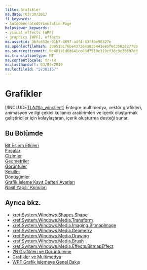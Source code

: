```yaml
---
title: Grafikler
ms.date: 03/30/2017
f1_keywords:
- AutoGeneratedOrientationPage
helpviewer_keywords:
- visual effects [WPF]
- graphics [WPF], effects
ms.assetid: 3bfc652e-91b7-4697-a4f4-83ff0e98327e
ms.openlocfilehash: 20051b176be4372643855441ee5f6c3b62a27780
ms.sourcegitcommit: 0c48191d6d641ce88d7510e319cf38c0e35697d0
ms.translationtype: MT
ms.contentlocale: tr-TR
ms.lasthandoff: 03/05/2019
ms.locfileid: "57361167"
---
```

# <a name="graphics"></a>Grafikler
[!INCLUDE[TLA#tla_winclient](../../../../includes/tlasharptla-winclient-md.md)] Entegre multimedya, vektör grafikleri, animasyon ve ilgi çekici kullanıcı arabirimleri ve içerik oluşturmak geliştiriciler için kolaylaştıran, içerik oluşturma desteği sunar.  
  
## <a name="in-this-section"></a>Bu Bölümde  
 [Bit Eşlem Etkileri](bitmap-effects.md)  
 [Fırçalar](brushes.md)  
 [Çizimler](drawings.md)  
 [Geometriler](geometries.md)  
 [Görüntüler](images.md)  
 [Şekiller](shapes.md)  
 [Dönüşümler](transformations.md)  
 [Grafik İşleme Kayıt Defteri Ayarları](graphics-rendering-registry-settings.md)  
 [Nasıl Yapılır Konuları](graphics-how-to-topics.md)  
  
## <a name="see-also"></a>Ayrıca bkz.
- <xref:System.Windows.Shapes.Shape>
- <xref:System.Windows.Media.Transform>
- <xref:System.Windows.Media.Imaging.BitmapImage>
- <xref:System.Windows.Media.Geometry>
- <xref:System.Windows.Media.Drawing>
- <xref:System.Windows.Media.Brush>
- <xref:System.Windows.Media.Effects.BitmapEffect>
- [2B Grafikleri ve Görüntüleme](../advanced/optimizing-performance-2d-graphics-and-imaging.md)
- [Grafikler ve Multimedya](index.md)
- [WPF Grafik İşlemeye Genel Bakış](wpf-graphics-rendering-overview.md)
